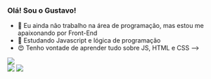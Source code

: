 ### Olá! Sou o Gustavo!



- 🔭 Eu ainda não trabalho na área de programação, mas estou me apaixonando por Front-End
- 🌱 Estudando Javascript e lógica de programação
- 😍 Tenho vontade de aprender tudo sobre JS, HTML e CSS
-->

<div>
 <a href="https://www.linkedin.com/in/gustavollema/" target="_blank"><img src="https://img.shields.io/badge/-LinkedIn-%230077B5?style=for-the-badge&logo=linkedin&logoColor=white" target="_blank"></a> 
</div>

<div>
 <a target="_blank"><img src="https://img.shields.io/badge/JavaScript-F7DF1E?style=for-the-badge&logo=javascript&logoColor=black" target="_blank"></a> 
 <a target="_blank"><img src="https://img.shields.io/badge/HTML-239120?style=for-the-badge&logo=html5&logoColor=white" target="_blank"></a> 
